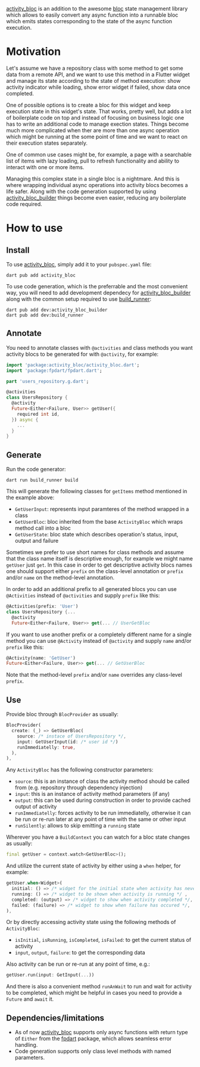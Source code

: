 [activity_bloc] is an addition to the awesome [bloc] state management library which allows
to easily convert any async function into a runnable bloc which emits states corresponding
to the state of the async function execution.

# Motivation

Let's assume we have a repository class with some method to get some data from a remote API,
and we want to use this method in a Flutter widget and manage its state according to the state
of method execution: show activity indicator while loading, show error widget if failed,
show data once completed.

One of possible options is to create a bloc for this widget and keep execution state in this
widget's state. That works, pretty well, but adds a lot of boilerplate code on top and instead of
focusing on business logic one has to write an additional code to manage exection states.
Things become much more complicated when ther are more than one async operation which might
be running at the some point of time and we want to react on their execution states separately.

One of common use cases might be, for example, a page with a searchable list of items with
lazy loading, pull to refresh functionality and ability to interact with one or more items.

Managing this complex state in a single bloc is a nightmare. And this is where wrapping individual
async operations into activity blocs becomes a life safer. Along with the code generation supported
by using [activity_bloc_builder] things become even easier, reducing any boilerplate code required.

# How to use

## Install

To use [activity_bloc], simply add it to your `pubspec.yaml` file:

```console
dart pub add activity_bloc
```

To use code generation, which is the preferrable and the most convenient way, you will need
to add development dependecy for [activity_bloc_builder] along with the common setup required
to use [build_runner]:

```console
dart pub add dev:activity_bloc_builder
dart pub add dev:build_runner
```

## Annotate

You need to annotate classes with `@activities` and class methods you want activity blocs to be
generated for with `@activity`, for example:

```dart
import 'package:activity_bloc/activity_bloc.dart';
import 'package:fpdart/fpdart.dart';

part 'users_repository.g.dart';

@activities
class UsersRepository {
  @activity
  Future<Either<Failure, User>> getUser({
    required int id,
  }) async {
    ...
  }
}
```

## Generate

Run the code generator:

```console
dart run build_runner build
```

This will generate the following classes for `getItems` method mentioned in the example above:
- `GetUserInput`: represents input paramteres of the method wrapped in a class
- `GetUserBloc`: bloc inherited from the base `ActivityBloc` which wraps method call into a bloc
- `GetUserState`: bloc state which describes operation's status, input, output and failure

Sometimes we prefer to use short names for class methods and assume that the class name itself
is descriptive enough, for example we might name `getUser` just `get`. In this case in order to
get descriptive activity blocs names one should support either `prefix` on the class-level
annotation or `prefix` and/or `name` on the method-level annotation.

In order to add an additional prefix to all generated blocs you can use `@Activities`
instead of `@activities` and supply `prefix` like this:

```dart
@Activities(prefix: 'User')
class UsersRepository {...
  @activity
  Future<Either<Failure, User>> get(... // UserGetBloc
```

If you want to use another prefix or a completely different name for a single method
you can use `@Activity` instead of `@activity` and supply `name` and/or `prefix` like this:

```dart
@Activity(name: 'GetUser')
Future<Either<Failure, User>> get(... // GetUserBloc
```

Note that the method-level `prefix` and/or `name` overrides any class-level `prefix`.

## Use

Provide bloc through `BlocProvider` as usually:
```dart
BlocProvider(
  create: (_) => GetUserBloc(
    source: /* instace of UsersRepository */,
    input: GetUserInput(id: /* user id */)
    runImmediatelly: true,
  ),
),
```
Any `ActivityBloc` has the following constructor parameters:
- `source`: this is an instance of class the activity method should be called from
(e.g. repository through dependency injection)
- `input`: this is an instance of activity method parameters (if any)
- `output`: this can be used during construction in order to provide cached output of activity
- `runImmediatelly`: forces activity to be run immediatelly, otherwise it can be run or
re-run later at any point of time with the same or other input
- `runSilently`: allows to skip emitting a `running` state

Wherever you have a `BuildContext` you can watch for a bloc state changes as usually:

```dart
final getUser = context.watch<GetUserBloc>();
```

And utilize the current state of activity by either using a `when` helper, for example:

```dart
getUser.when<Widget>(
  initial: () => /* widget for the initial state when activity has never been run yet */,
  running: () => /* widget to be shown when activity is running */ ,
  completed: (output) => /* widget to show when activity completed */,
  failed: (failure) => /* widget to show when failure has occured */,
),
```

Or by directly accessing activity state using the following methods of `ActivityBloc`:
- `isInitial`, `isRunning`, `isCompleted`, `isFailed`: to get the current status of activity
- `input`, `output`, `failure`: to get the corresponding data

Also activity can be run or re-run at any point of time, e.g.:

```dart
getUser.run(input: GetInput(...))
```

And there is also a convenient method `runAnWait` to run and wait for activity to be completed,
which might be helpful in cases you need to provide a `Future` and `await` it.

## Dependencies/limitations

- As of now [activity_bloc] supports only async functions with return type of `Either` from
the [fpdart] package, which allows seamless error handling.
- Code generation supports only class level methods with named parameters.


[activity_bloc]: https://pub.dartlang.org/packages/activity_bloc
[activity_bloc_builder]: https://pub.dartlang.org/packages/activity_bloc_builder
[bloc]: https://pub.dartlang.org/packages/bloc
[build_runner]: https://pub.dev/packages/build_runner
[fpdart]: https://pub.dev/packages/fpdart